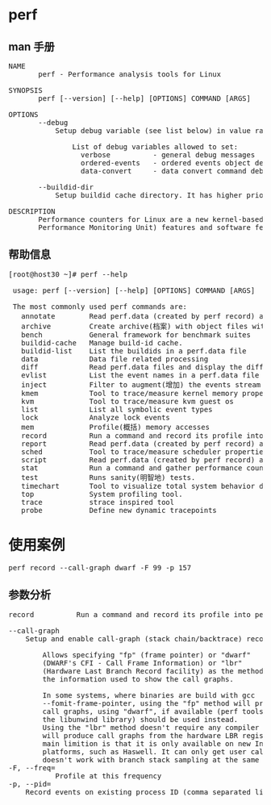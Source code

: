 # perf

## man 手册

<pre>
NAME
       perf - Performance analysis tools for Linux

SYNOPSIS
       perf [--version] [--help] [OPTIONS] COMMAND [ARGS]

OPTIONS
       --debug
           Setup debug variable (see list below) in value range (0, 10). Use like: --debug verbose # sets verbose = 1 --debug verbose=2 # sets verbose = 2

               List of debug variables allowed to set:
                 verbose          - general debug messages
                 ordered-events   - ordered events object debug messages
                 data-convert     - data convert command debug messages

       --buildid-dir
           Setup buildid cache directory. It has higher priority than buildid.dir config file option.

DESCRIPTION
       Performance counters for Linux are a new kernel-based subsystem that provide a framework for all things performance analysis. It covers hardware level (CPU/PMU,
       Performance Monitoring Unit) features and software features (software counters, tracepoints) as well.
</pre>

## 帮助信息
<pre>
[root@host30 ~]# perf --help

 usage: perf [--version] [--help] [OPTIONS] COMMAND [ARGS]

 The most commonly used perf commands are:
   annotate        Read perf.data (created by perf record) and display annotated(注释) code
   archive         Create archive(档案) with object files with build-ids found in perf.data file
   bench           General framework for benchmark suites
   buildid-cache   Manage build-id cache.
   buildid-list    List the buildids in a perf.data file
   data            Data file related processing
   diff            Read perf.data files and display the differential profile
   evlist          List the event names in a perf.data file
   inject          Filter to augment(增加) the events stream with additional information
   kmem            Tool to trace/measure kernel memory properties
   kvm             Tool to trace/measure kvm guest os
   list            List all symbolic event types
   lock            Analyze lock events
   mem             Profile(概括) memory accesses
   record          Run a command and record its profile into perf.data
   report          Read perf.data (created by perf record) and display the profile
   sched           Tool to trace/measure scheduler properties (latencies)
   script          Read perf.data (created by perf record) and display trace output
   stat            Run a command and gather performance counter statistics
   test            Runs sanity(明智地) tests.
   timechart       Tool to visualize total system behavior during a workload
   top             System profiling tool.
   trace           strace inspired tool
   probe           Define new dynamic tracepoints
</pre>
# 使用案例

<pre>
perf record --call-graph dwarf -F 99 -p 157
</pre>
## 参数分析
<pre>
record          Run a command and record its profile into perf.data

--call-graph
    Setup and enable call-graph (stack chain/backtrace) recording, implies -g.

        Allows specifying "fp" (frame pointer) or "dwarf"
        (DWARF's CFI - Call Frame Information) or "lbr"
        (Hardware Last Branch Record facility) as the method to collect
        the information used to show the call graphs.

        In some systems, where binaries are build with gcc
        --fomit-frame-pointer, using the "fp" method will produce bogus
        call graphs, using "dwarf", if available (perf tools linked to
        the libunwind library) should be used instead.
        Using the "lbr" method doesn't require any compiler options. It
        will produce call graphs from the hardware LBR registers. The
        main limition is that it is only available on new Intel
        platforms, such as Haswell. It can only get user call chain. It
        doesn't work with branch stack sampling at the same time.
-F, --freq=
           Profile at this frequency
-p, --pid=
    Record events on existing process ID (comma separated list).
</pre>
